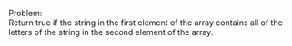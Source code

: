 Problem:  
Return true if the string in the first element of the array contains all of the letters of the string in the second element of the array.
